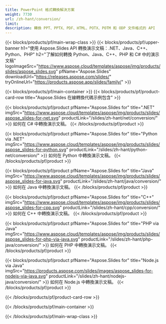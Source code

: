 ```yaml
---
title: PowerPoint 格式轉換解決方案
weight: 7730
url: /zh-hant/conversion/
limit: 
description: 轉換 PPT、PPTX、PDF、HTML、POTX、POTM 和 ODP 文件格式的 API
---
```


{{< blocks/products/pf/main-wrap-class >}}
{{< blocks/products/pf/upper-banner h1="使用 Aspose.Slides API 轉換演示文稿：.NET、Java、C++、Python、PHP" h2="了解如何轉換 Python、Java、C++、PHP 和 C# 中的演示文稿" logoImageSrc="https://www.aspose.cloud/templates/aspose/img/products/slides/aspose_slides.svg" pfName="Aspose.Slides" downloadUrl="https://releases.aspose.com/slides/" tryOnlineUrl="https://products.aspose.app/slides/family/" >}}

{{< blocks/products/pf/main-container >}}
{{< blocks/products/pf/product-card-row title="Aspose.Slides 在線轉換代碼示例包含" >}}

{{< blocks/products/pf/product pfName="Aspose.Slides for" title=".NET" imgSrc="https://www.aspose.cloud/templates/aspose/img/products/slides/aspose_slides-for-net.svg" productLink="/slides/zh-hant/net/conversion/" >}}
如何在 C# 中轉換演示文稿。
{{< /blocks/products/pf/product >}}

{{< blocks/products/pf/product pfName="Aspose.Slides for" title="Python via .NET" imgSrc="https://www.aspose.cloud/templates/aspose/img/products/slides/aspose_slides-for-python.svg" productLink="/slides/zh-hant/python-net/conversion/" >}}
如何在 Python 中轉換演示文稿。
{{< /blocks/products/pf/product >}}

{{< blocks/products/pf/product pfName="Aspose.Slides for" title="Java" imgSrc="https://www.aspose.cloud/templates/aspose/img/products/slides/aspose_slides-for-java.svg" productLink="/slides/zh-hant/java/conversion/" >}}
如何在 Java 中轉換演示文稿。
{{< /blocks/products/pf/product >}}

{{< blocks/products/pf/product pfName="Aspose.Slides for" title="C++" imgSrc="https://www.aspose.cloud/templates/aspose/img/products/slides/aspose_slides-for-cpp.svg" productLink="/slides/zh-hant/cpp/conversion/" >}}
如何在 C++ 中轉換演示文稿。
{{< /blocks/products/pf/product >}}

{{< blocks/products/pf/product pfName="Aspose.Slides for" title="PHP via Java" imgSrc="https://www.aspose.cloud/templates/aspose/img/products/slides/aspose_slides-for-php-via-java.svg" productLink="/slides/zh-hant/php-java/conversion/" >}}
如何在 PHP 中轉換演示文稿。
{{< /blocks/products/pf/product >}}

{{< blocks/products/pf/product pfName="Aspose.Slides for" title="Node.js via Java" imgSrc="https://products.aspose.com/slides/images/aspose_slides-for-nodejs-via-java.svg" productLink="/slides/zh-hant/nodejs-java/conversion/" >}}
如何在 Node.js 中轉換演示文稿。
{{< /blocks/products/pf/product >}}

{{< /blocks/products/pf/product-card-row >}}

{{< /blocks/products/pf/main-container >}}

{{< /blocks/products/pf/main-wrap-class >}}